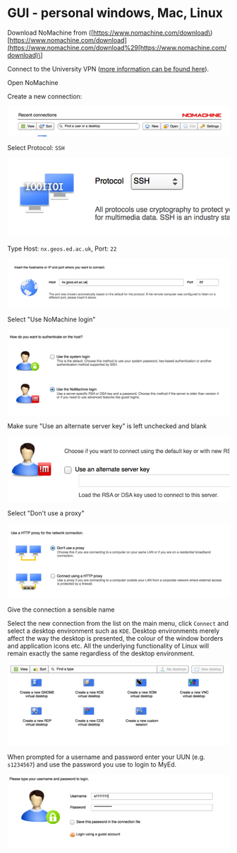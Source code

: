 # GUI - personal windows, Mac, Linux

Download NoMachine from \([https://www.nomachine.com/download\)\[https://www.nomachine.com/download](https://www.nomachine.com/download%29[https://www.nomachine.com/download)\]

Connect to the University VPN \([more information can be found here](http://www.ed.ac.uk/information-services/computing/desktop-personal/vpn)\).

Open NoMachine

Create a new connection:

![](../.gitbook/assets/per_new.png)

Select Protocol: `SSH`

![](../.gitbook/assets/per_ssh.png)

Type Host: `nx.geos.ed.ac.uk`, Port: `22`

![](../.gitbook/assets/per_host.png)

Select "Use NoMachine login"

![](../.gitbook/assets/per_log.png)

Make sure "Use an alternate server key" is left unchecked and blank

![](../.gitbook/assets/per_key.png)

Select "Don't use a proxy"

![](../.gitbook/assets/per_proxy.png)

Give the connection a sensible name

Select the new connection from the list on the main menu, click `Connect` and select a desktop environment such as `KDE`. Desktop environments merely affect the way the desktop is presented, the colour of the window borders and application icons etc. All the underlying functionality of Linux will remain exactly the same regardless of the desktop environment.

![](../.gitbook/assets/per_desktop.png)

When prompted for a username and password enter your UUN \(e.g. `s1234567`\) and use the password you use to login to MyEd.

![](../.gitbook/assets/per_pass.png)

